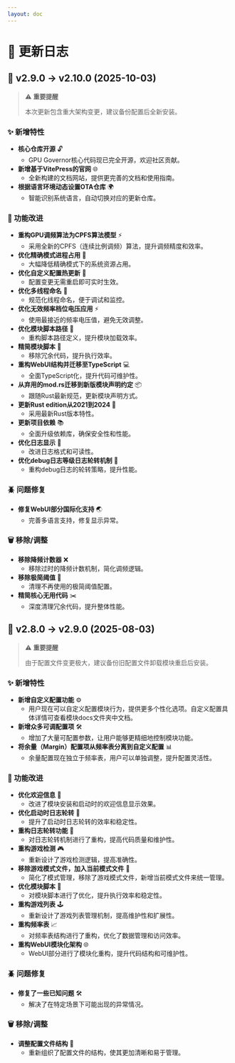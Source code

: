 ```yaml
---
layout: doc
---
```


# 📝 更新日志

## 🚀 v2.9.0 → v2.10.0 (2025-10-03)

> ⚠️ **重要提醒**
>
> 本次更新包含重大架构变更，建议备份配置后全新安装。

### ✨ 新增特性

- **核心仓库开源** 🔓
  - GPU Governor核心代码现已完全开源，欢迎社区贡献。
- **新增基于VitePress的官网** 🌐
  - 全新构建的文档网站，提供更完善的文档和使用指南。
- **根据语言环境动态设置OTA仓库** 🌍
  - 智能识别系统语言，自动切换对应的更新仓库。

### 🔧 功能改进

- **重构GPU调频算法为CPFS算法模型** ⚡
  - 采用全新的CPFS（连续比例调频）算法，提升调频精度和效率。
- **优化精确模式进程占用** 🎯
  - 大幅降低精确模式下的系统资源占用。
- **优化自定义配置热更新** 🔄
  - 配置变更无需重启即可实时生效。
- **优化多线程命名** 🧵
  - 规范化线程命名，便于调试和监控。
- **优化无效频率档位电压应用** ⚡
  - 使用最接近的频率电压值，避免无效调整。
- **优化模块脚本路径** 📂
  - 重构脚本路径定义，提升模块加载效率。
- **精简模块脚本** 🧹
  - 移除冗余代码，提升执行效率。
- **重构WebUI结构并迁移至TypeScript** 💻
  - 全面TypeScript化，提升代码可维护性。
- **从弃用的mod.rs迁移到新版模块声明约定** 📦
  - 跟随Rust最新规范，更新模块声明方式。
- **更新Rust edition从2021到2024** 🦀
  - 采用最新Rust版本特性。
- **更新项目依赖** 📚
  - 全面升级依赖库，确保安全性和性能。
- **优化日志显示** 📝
  - 改进日志格式和可读性。
- **优化debug日志等级日志轮转机制** 🔄
  - 重构debug日志的轮转策略，提升性能。

### 🪲 问题修复

- **修复WebUI部分国际化支持** 🌏
  - 完善多语言支持，修复显示异常。

### 🗑️ 移除/调整

- **移除降频计数器** ❌
  - 移除过时的降频计数机制，简化调频逻辑。
- **移除极简阈值** 🧹
  - 清理不再使用的极简阈值配置。
- **精简核心无用代码** ✂️
  - 深度清理冗余代码，提升整体性能。

## 🚀 v2.8.0 → v2.9.0 (2025-08-03)

> ⚠️ **重要提醒**
>
> 由于配置文件变更极大，建议备份旧配置文件卸载模块重启后安装。

### ✨ 新增特性

- **新增自定义配置功能** ⚙️
  - 用户现在可以自定义配置模块行为，提供更多个性化选项。自定义配置具体详情可查看模块docs文件夹中文档。
- **新增众多可调配置项** 🛠️
  - 增加了大量可配置参数，让用户能够更精细地控制模块功能。
- **将余量（Margin）配置项从频率表分离到自定义配置** 📊
  - 余量配置现在独立于频率表，用户可以单独调整，提升配置灵活性。

### 🔧 功能改进

- **优化欢迎信息** 👋
  - 改进了模块安装和启动时的欢迎信息显示效果。
- **优化启动时日志轮转** 📒
  - 提升了启动时日志轮转的效率和稳定性。
- **重构日志轮转功能** 🔄
  - 对日志轮转机制进行了重构，提高代码质量和维护性。
- **重构游戏检测** 🎮
  - 重新设计了游戏检测逻辑，提高准确性。
- **移除游戏模式文件，加入当前模式文件** 📄
  - 简化了模式管理，移除了游戏模式文件，新增当前模式文件来统一管理。
- **优化模块脚本** 🧠
  - 对模块脚本进行了优化，提升执行效率和稳定性。
- **重构游戏列表** 🕹️
  - 重新设计了游戏列表管理机制，提高维护性和扩展性。
- **重构频率表** 📈
  - 对频率表结构进行了重构，优化了数据管理和访问效率。
- **重构WebUI模块化架构** 🌐
  - WebUI部分进行了模块化重构，提升代码结构和可维护性。

### 🪲 问题修复

- **修复了一些已知问题** 🛠️
  - 解决了在特定场景下可能出现的异常情况。

### 🗑️ 移除/调整

- **调整配置文件结构** 📁
  - 重新组织了配置文件的结构，使其更加清晰和易于管理。
